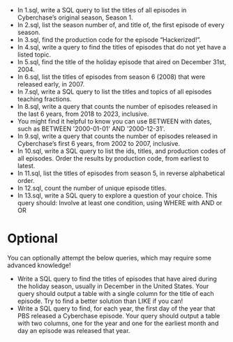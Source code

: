 * In 1.sql, write a SQL query to list the titles of all episodes in Cyberchase’s original season, Season 1.
* In 2.sql, list the season number of, and title of, the first episode of every season.
* In 3.sql, find the production code for the episode “Hackerized!”.
* In 4.sql, write a query to find the titles of episodes that do not yet have a listed topic.
* In 5.sql, find the title of the holiday episode that aired on December 31st, 2004.
* In 6.sql, list the titles of episodes from season 6 (2008) that were released early, in 2007.
* In 7.sql, write a SQL query to list the titles and topics of all episodes teaching fractions.
* In 8.sql, write a query that counts the number of episodes released in the last 6 years, from 2018 to 2023, inclusive.
* You might find it helpful to know you can use BETWEEN with dates, such as BETWEEN '2000-01-01' AND '2000-12-31'.
* In 9.sql, write a query that counts the number of episodes released in Cyberchase’s first 6 years, from 2002 to 2007, inclusive.
* In 10.sql, write a SQL query to list the ids, titles, and production codes of all episodes. Order the results by production code, from earliest to latest.
* In 11.sql, list the titles of episodes from season 5, in reverse alphabetical order.
* In 12.sql, count the number of unique episode titles.
* In 13.sql, write a SQL query to explore a question of your choice. This query should:
    Involve at least one condition, using WHERE with AND or OR
# Optional
You can optionally attempt the below queries, which may require some advanced knowledge!

* Write a SQL query to find the titles of episodes that have aired during the holiday season, usually in December in the United States.
Your query should output a table with a single column for the title of each episode.
Try to find a better solution than LIKE if you can!
* Write a SQL query to find, for each year, the first day of the year that PBS released a Cyberchase episode.
Your query should output a table with two columns, one for the year and one for the earliest month and day an episode was released that year.
